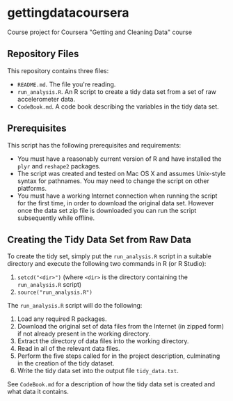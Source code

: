 gettingdatacoursera
===================

Course project for Coursera "Getting and Cleaning Data" course

Repository Files
----------------

This repository contains three files:

* `README.md`. The file you're reading.
* `run_analysis.R`. An R script to create a tidy data set from a set of
  raw accelerometer data.
* `CodeBook.md`. A code book describing the variables in the tidy data set.

Prerequisites
-------------

This script has the following prerequisites and requirements:

* You must have a reasonably current version of R and have installed
the `plyr` and `reshape2` packages.
* The script was created and tested on Mac OS X and assumes Unix-style
syntax for pathnames. You may need to change the script on other
platforms.
* You must have a working Internet connection when running the script
for the first time, in order to download the original data set.
However once the data set zip file is downloaded you can run the
script subsequently while offline.

Creating the Tidy Data Set from Raw Data
----------------------------------------

To create the tidy set, simply put the `run_analysis.R` script in a
suitable directory and execute the following two commands in R (or R
Studio):

1. `setcd("<dir>")` (where `<dir>` is the directory containing
the `run_analysis.R` script)
2. `source("run_analysis.R")`

The `run_analysis.R` script will do the following:

1. Load any required R packages.
2. Download the original set of data files from the Internet (in
zipped form) if not already present in the working directory.
3. Extract the directory of data files into the working directory.
4. Read in all of the relevant data files.
5. Perform the five steps called for in the project description,
culminating in the creation of the tidy dataset.
6. Write the tidy data set into the output file `tidy_data.txt`.

See `CodeBook.md` for a description of how the tidy data set is
created and what data it contains.
